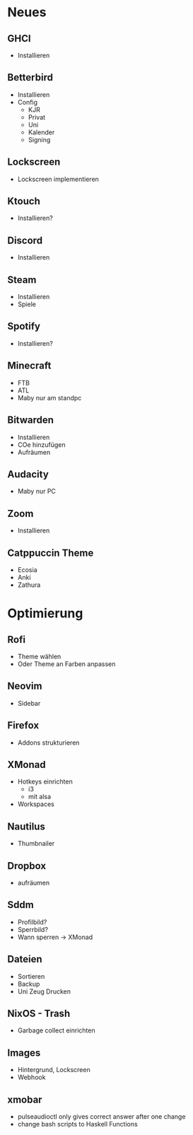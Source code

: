 # Neues

## GHCI

- Installieren

## Betterbird

- Installieren
- Config
  - KJR
  - Privat
  - Uni
  - Kalender
  - Signing

## Lockscreen

- Lockscreen implementieren

## Ktouch

- Installieren?

## Discord

- Installieren

## Steam

- Installieren
- Spiele

## Spotify

- Installieren?

## Minecraft

- FTB
- ATL
- Maby nur am standpc

## Bitwarden

- Installieren
- COe hinzufügen
- Aufräumen

## Audacity

- Maby nur PC

## Zoom

- Installieren

## Catppuccin Theme

- Ecosia
- Anki
- Zathura

# Optimierung

## Rofi

- Theme wählen
- Oder Theme an Farben anpassen

## Neovim

- Sidebar

## Firefox

- Addons strukturieren

## XMonad

- Hotkeys einrichten
  - i3
  - mit alsa
- Workspaces

## Nautilus

- Thumbnailer

## Dropbox

- aufräumen

## Sddm

- Profilbild?
- Sperrbild?
- Wann sperren -> XMonad

## Dateien

- Sortieren
- Backup
- Uni Zeug Drucken

## NixOS - Trash

- Garbage collect einrichten

## Images

- Hintergrund, Lockscreen
- Webhook

## xmobar

- pulseaudioctl only gives correct answer after one change
- change bash scripts to Haskell Functions
